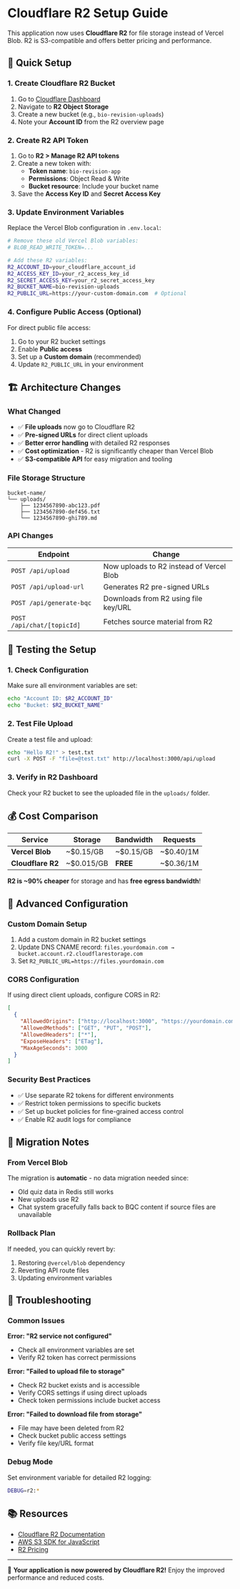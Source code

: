 # Cloudflare R2 Setup Guide

This application now uses **Cloudflare R2** for file storage instead of Vercel Blob. R2 is S3-compatible and offers better pricing and performance.

## 🚀 Quick Setup

### 1. Create Cloudflare R2 Bucket

1. Go to [Cloudflare Dashboard](https://dash.cloudflare.com/)
2. Navigate to **R2 Object Storage**
3. Create a new bucket (e.g., `bio-revision-uploads`)
4. Note your **Account ID** from the R2 overview page

### 2. Create R2 API Token

1. Go to **R2 > Manage R2 API tokens**
2. Create a new token with:
   - **Token name**: `bio-revision-app`
   - **Permissions**: Object Read & Write
   - **Bucket resource**: Include your bucket name
3. Save the **Access Key ID** and **Secret Access Key**

### 3. Update Environment Variables

Replace the Vercel Blob configuration in `.env.local`:

```bash
# Remove these old Vercel Blob variables:
# BLOB_READ_WRITE_TOKEN=...

# Add these R2 variables:
R2_ACCOUNT_ID=your_cloudflare_account_id
R2_ACCESS_KEY_ID=your_r2_access_key_id  
R2_SECRET_ACCESS_KEY=your_r2_secret_access_key
R2_BUCKET_NAME=bio-revision-uploads
R2_PUBLIC_URL=https://your-custom-domain.com  # Optional
```

### 4. Configure Public Access (Optional)

For direct public file access:
1. Go to your R2 bucket settings
2. Enable **Public access** 
3. Set up a **Custom domain** (recommended)
4. Update `R2_PUBLIC_URL` in your environment

## 🏗️ Architecture Changes

### What Changed

- ✅ **File uploads** now go to Cloudflare R2
- ✅ **Pre-signed URLs** for direct client uploads  
- ✅ **Better error handling** with detailed R2 responses
- ✅ **Cost optimization** - R2 is significantly cheaper than Vercel Blob
- ✅ **S3-compatible API** for easy migration and tooling

### File Storage Structure

```
bucket-name/
└── uploads/
    ├── 1234567890-abc123.pdf
    ├── 1234567890-def456.txt  
    └── 1234567890-ghi789.md
```

### API Changes

| Endpoint | Change |
|----------|--------|
| `POST /api/upload` | Now uploads to R2 instead of Vercel Blob |
| `POST /api/upload-url` | Generates R2 pre-signed URLs |
| `POST /api/generate-bqc` | Downloads from R2 using file key/URL |
| `POST /api/chat/[topicId]` | Fetches source material from R2 |

## 🧪 Testing the Setup

### 1. Check Configuration

Make sure all environment variables are set:

```bash
echo "Account ID: $R2_ACCOUNT_ID"
echo "Bucket: $R2_BUCKET_NAME"
```

### 2. Test File Upload

Create a test file and upload:

```bash
echo "Hello R2!" > test.txt
curl -X POST -F "file=@test.txt" http://localhost:3000/api/upload
```

### 3. Verify in R2 Dashboard

Check your R2 bucket to see the uploaded file in the `uploads/` folder.

## 💰 Cost Comparison

| Service | Storage | Bandwidth | Requests |
|---------|---------|-----------|----------|
| **Vercel Blob** | ~$0.15/GB | ~$0.15/GB | ~$0.40/1M |
| **Cloudflare R2** | ~$0.015/GB | **FREE** | ~$0.36/1M |

**R2 is ~90% cheaper** for storage and has **free egress bandwidth**!

## 🔧 Advanced Configuration

### Custom Domain Setup

1. Add a custom domain in R2 bucket settings
2. Update DNS CNAME record: `files.yourdomain.com → bucket.account.r2.cloudflarestorage.com`
3. Set `R2_PUBLIC_URL=https://files.yourdomain.com`

### CORS Configuration

If using direct client uploads, configure CORS in R2:

```json
[
  {
    "AllowedOrigins": ["http://localhost:3000", "https://yourdomain.com"],
    "AllowedMethods": ["GET", "PUT", "POST"],
    "AllowedHeaders": ["*"],
    "ExposeHeaders": ["ETag"],
    "MaxAgeSeconds": 3000
  }
]
```

### Security Best Practices

- ✅ Use separate R2 tokens for different environments
- ✅ Restrict token permissions to specific buckets
- ✅ Set up bucket policies for fine-grained access control
- ✅ Enable R2 audit logs for compliance

## 🔄 Migration Notes

### From Vercel Blob

The migration is **automatic** - no data migration needed since:
- Old quiz data in Redis still works
- New uploads use R2 
- Chat system gracefully falls back to BQC content if source files are unavailable

### Rollback Plan

If needed, you can quickly revert by:
1. Restoring `@vercel/blob` dependency
2. Reverting API route files
3. Updating environment variables

## 🐛 Troubleshooting

### Common Issues

**Error: "R2 service not configured"**
- Check all environment variables are set
- Verify R2 token has correct permissions

**Error: "Failed to upload file to storage"**  
- Check R2 bucket exists and is accessible
- Verify CORS settings if using direct uploads
- Check token permissions include bucket access

**Error: "Failed to download file from storage"**
- File may have been deleted from R2
- Check bucket public access settings
- Verify file key/URL format

### Debug Mode

Set environment variable for detailed R2 logging:
```bash
DEBUG=r2:*
```

## 📚 Resources

- [Cloudflare R2 Documentation](https://developers.cloudflare.com/r2/)
- [AWS S3 SDK for JavaScript](https://docs.aws.amazon.com/AWSJavaScriptSDK/v3/latest/clients/client-s3/)
- [R2 Pricing](https://developers.cloudflare.com/r2/pricing/)

---

🎉 **Your application is now powered by Cloudflare R2!** Enjoy the improved performance and reduced costs.